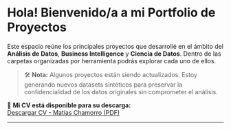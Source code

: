 # Hola! Bienvenido/a a mi Portfolio de Proyectos

Este espacio reúne los principales proyectos que desarrollé en el ámbito del **Análisis de Datos**, **Business Intelligence** y **Ciencia de Datos**. Dentro de las carpetas organizadas por herramienta podrás explorar cada uno de ellos.

> 🛠️ **Nota:** Algunos proyectos están siendo actualizados. Estoy generando nuevos datasets sintéticos para preservar la confidencialidad de los datos originales sin comprometer el análisis.

📄 **Mi CV está disponible para su descarga:**  
[Descargar CV - Matías Chamorro (PDF)](https://drive.google.com/file/d/1kzWMEVOfW_u4b4m4s-bWwvAfLqLE5ZQP/view?usp=sharing)

---